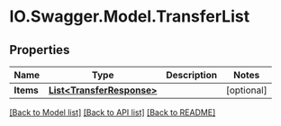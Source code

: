 # IO.Swagger.Model.TransferList
## Properties

Name | Type | Description | Notes
------------ | ------------- | ------------- | -------------
**Items** | [**List&lt;TransferResponse&gt;**](TransferResponse.md) |  | [optional] 

[[Back to Model list]](../README.md#documentation-for-models) [[Back to API list]](../README.md#documentation-for-api-endpoints) [[Back to README]](../README.md)

